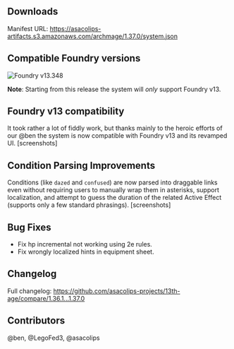 ## Downloads

Manifest URL: https://asacolips-artifacts.s3.amazonaws.com/archmage/1.37.0/system.json

## Compatible Foundry versions

![Foundry v13.348](https://img.shields.io/badge/Foundry-v13.348-green)

**Note**: Starting from this release the system will *only* support Foundry v13.

## Foundry v13 compatibility
It took rather a lot of fiddly work, but thanks mainly to the heroic efforts of our @ben the system is now compatible with Foundry v13 and its revamped UI.
[screenshots]

## Condition Parsing Improvements
Conditions (like `dazed` and `confused`) are now parsed into draggable links even without requiring users to manually wrap them in asterisks, support localization, and attempt to guess the duration of the related Active Effect (supports only a few standard phrasings).
[screenshots]

## Bug Fixes
- Fix hp incremental not working using 2e rules.
- Fix wrongly localized hints in equipment sheet.

## Changelog

Full changelog: https://github.com/asacolips-projects/13th-age/compare/1.36.1...1.37.0

## Contributors

@ben, @LegoFed3, @asacolips
